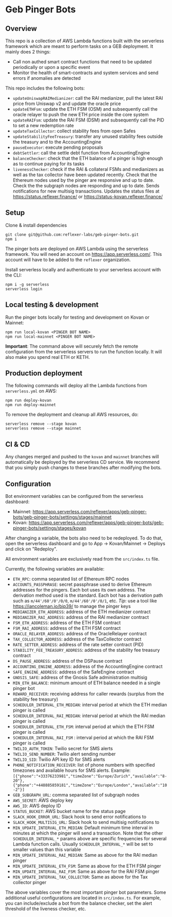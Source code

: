# Geb Pinger Bots

## Overview

This repo is a collection of AWS Lambda functions built with the serverless framework which are meant to perform tasks on a GEB deployment. It mainly does 2 things:

- Call non authed smart contract functions that need to be updated periodically or upon a specific event
- Monitor the health of smart-contracts and system services and send errors if anomalies are detected

This repo includes the following bots:

- `updateUniswapRAIMedianizer`: call the RAI medianizer, pull the latest RAI price from Uniswap v2 and update the oracle price
- `updateETHFsm`: update the ETH FSM (OSM) and subsequently call the oracle relayer to push the new ETH price inside the core system
- `updateRAIFsm`: update the RAI FSM (DSM) and subsequently call the PID to set a new redemption rate
- `updateTaxCollector`: collect stability fees from open Safes
- `updateStabilityFeeTreasury`: transfer any unused stability fees outside the treasury and to the AccountingEngine
- `pauseExecutor`: execute pending proposals
- `debtSettler`: call the settle debt function from AccountingEngine
- `balanceChecker`: check that the ETH balance of a pinger is high enough as to continue paying for its tasks
- `livenessChecker`: check if the RAI & collateral FSMs and medianizers as well as the tax collector have been updated recently. Check that the Ethereum nodes used by the pinger are responsive and up to date. Check the the subgraph nodes are responding and up to date. Sends notifications for new multisig transactions. Updates the status files at https://status.reflexer.finance/ or https://status-kovan.reflexer.finance/

## Setup

Clone & install dependencies

```
git clone git@github.com:reflexer-labs/geb-pinger-bots.git
npm i
```

The pinger bots are deployed on AWS Lambda using the serverless framework. You will need an account on https://app.serverless.com/. This account will have to be added to the `reflexer` organization.

Install serverless locally and authenticate to your serverless account with the CLI:

```
npm i -g serverless
serverless login
```

## Local testing & development

Run the pinger bots locally for testing and development on Kovan or Mainnet:

```
npm run local-kovan <PINGER BOT NAME>
npm run local-mainnet <PINGER BOT NAME>
```

**Important**: The command above will securely fetch the remote configuration from the serverless servers to run the function locally. It will also make you spend real ETH or KETH.

## Production deployment

The following commands will deploy all the Lambda functions from `serverless.yml` on AWS:

```
npm run deploy-kovan
npm run deploy-mainnet
```

To remove the deployment and cleanup all AWS resources, do:

```
serverless remove --stage kovan
serverless remove --stage mainnet
```

## CI & CD

Any changes merged and pushed to the `kovan` and `mainnet` branches will automatically be deployed by the serverless CD service. We recommend that you simply push changes to these branches after modifying the bots.

## Configuration

Bot environment variables can be configured from the serverless dashboard:

- Mainnet: https://app.serverless.com/reflexer/apps/geb-pinger-bots/geb-pinger-bots/settings/stages/mainnet
- Kovan: https://app.serverless.com/reflexer/apps/geb-pinger-bots/geb-pinger-bots/settings/stages/kovan

After changing a variable, the bots also need to be redeployed. To do that, open the serverless dashboard and go to App -> Kovan/Mainnet -> Deploys and click on "Redeploy".

All environment variables are exclusively read from the `src/index.ts` file.

Currently, the following variables are available:

- `ETH_RPC`: comma separated list of Ethereum RPC nodes
- `ACCOUNTS_PASSPHRASE`: secret passphrase used to derive Ethereum addresses for the pingers. Each bot uses its own address. The derivation method used is the standard. Each bot has a derivation path such as `m/44'/60'/0'/0/0`, `m/44'/60'/0'/0/1`, etc. _Tip_: use a tool like https://iancoleman.io/bip39/ to manage the pinger keys
- `MEDIANIZER_ETH_ADDRESS`: address of the ETH medianizer contract
- `MEDIANIZER_RAI_ADDRESS`: address of the RAI medianizer contract
- `FSM_ETH_ADDRESS`: address of the ETH FSM contract
- `FSM_RAI_ADDRESS`: address of the ETH FSM contract
- `ORACLE_RELAYER_ADDRESS`: address of the OracleRelayer contract
- `TAX_COLLECTOR_ADDRESS`: address of the TaxCollector contract
- `RATE_SETTER_ADDRESS`: address of the rate setter contract (PID)
- `STABILITY_FEE_TREASURY_ADDRESS`: address of the stability fee treasury contract
- `DS_PAUSE_ADDRESS`: address of the DSPause contract
- `ACCOUNTING_ENGINE_ADDRESS`: address of the AccountingEngine contract
- `SAFE_ENGINE_ADDRESS`: address of the SafeEngine contract
- `GNOSIS_SAFE`: address of the Gnosis Safe administration multisig
- `MIN_ETH_BALANCE`: minimum amount of ETH balance needed in a single pinger bot
- `REWARD_RECEIVER`: receiving address for caller rewards (surplus from the stability fee treasury)
- `SCHEDULER_INTERVAL_ETH_MEDIAN`: interval period at which the ETH median pinger is called
- `SCHEDULER_INTERVAL_RAI_MEDIAN`: interval period at which the RAI median pinger is called
- `SCHEDULER_INTERVAL_ETH_FSM`: interval period at which the ETH FSM pinger is called
- `SCHEDULER_INTERVAL_RAI_FSM` : interval period at which the RAI FSM pinger is called
- `TWILIO_AUTH_TOKEN`: Twilio secret for SMS alerts
- `TWILIO_SEND_NUMBER`: Twilio alert sending number
- `TWILIO_SID`: Twilio API key ID for SMS alerts
- `PHONE_NOTIFICATION_RECEIVER`: list of phone numbers with specified timezones and available hours for SMS alerts. Example: `[{"phone":"+33376233981","timeZone":"Europe/Zurich","available":"8-20"},{"phone":"+448885859181","timeZone":"Europe/London","available":"10-2"}]`
- `GEB_SUBGRAPH_URL`: comma separated list of subgraph nodes
- `AWS_SECRET`: AWS deploy key
- `AWS_ID`: AWS deploy ID
- `STATUS_BUCKET`: AWS bucket name for the status page
- `SLACK_HOOK_ERROR_URL`: Slack hook to send error notifications to
- `SLACK_HOOK_MULTISIG_URL`: Slack hook to send multisig notifications to
- `MIN_UPDATE_INTERVAL_ETH_MEDIAN`: Default minimum time interval in minutes at which the pinger will send a transaction. Note that the other `SCHEDULER_INTERVAL_*` params above are specific frequencies for several Lambda function calls. Usually `SCHEDULER_INTERVAL_*` will be set to smaller values than this variable
- `MIN_UPDATE_INTERVAL_RAI_MEDIAN`: Same as above for the RAI median pinger
- `MIN_UPDATE_INTERVAL_ETH_FSM`: Same as above for the ETH FSM pinger
- `MIN_UPDATE_INTERVAL_RAI_FSM`: Same as above for the RAI FSM pinger
- `MIN_UPDATE_INTERVAL_TAX_COLLECTOR`: Same as above for the Tax collector pinger

The above variables cover the most important pinger bot parameters. Some additional useful configurations are located in `src/index.ts`. For example, you can include/exclude a bot from the balance checker, set the alert threshold of the liveness checker, etc.
